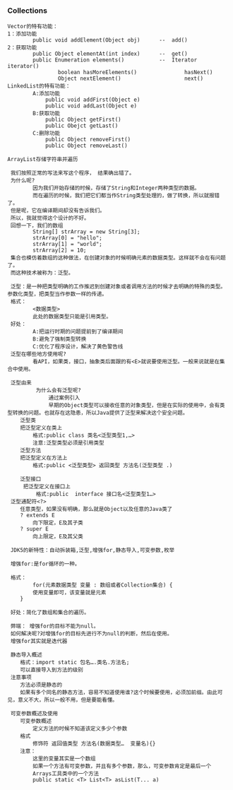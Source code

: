 ### Collections
    
    Vector的特有功能：
    1：添加功能
            public void addElement(Object obj)		--	add()
    2：获取功能
            public Object elementAt(int index)		--  get()
            public Enumeration elements()			--	Iterator iterator()
                    boolean hasMoreElements()				hasNext()
                    Object nextElement()					next()
    LinkedList的特有功能：
    		A:添加功能
    			public void addFirst(Object e)
    			public void addLast(Object e)
    		B:获取功能
    			public Object getFirst()
    			public Obejct getLast()
    		C:删除功能
    			public Object removeFirst()
    			public Object removeLast()
    
    ArrayList存储字符串并遍历

     我们按照正常的写法来写这个程序， 结果确出错了。
     为什么呢?
            因为我们开始存储的时候，存储了String和Integer两种类型的数据。
            而在遍历的时候，我们把它们都当作String类型处理的，做了转换，所以就报错了。
     但是呢，它在编译期间却没有告诉我们。
     所以，我就觉得这个设计的不好。
     回想一下，我们的数组
            String[] strArray = new String[3];
            strArray[0] = "hello";
            strArray[1] = "world";
            strArray[2] = 10;
     集合也模仿着数组的这种做法，在创建对象的时候明确元素的数据类型。这样就不会在有问题了。
     而这种技术被称为：泛型。

     泛型：是一种把类型明确的工作推迟到创建对象或者调用方法的时候才去明确的特殊的类型。参数化类型，把类型当作参数一样的传递。
     格式：
            <数据类型>
            此处的数据类型只能是引用类型。
     好处：
            A:把运行时期的问题提前到了编译期间
            B:避免了强制类型转换
            C:优化了程序设计，解决了黄色警告线
     泛型在哪些地方使用呢?
     		看API，如果类，接口，抽象类后面跟的有<E>就说要使用泛型。一般来说就是在集合中使用。
     		
     泛型由来
             为什么会有泛型呢?
                 通过案例引入
                 早期的Object类型可以接收任意的对象类型，但是在实际的使用中，会有类型转换的问题。也就存在这隐患，所以Java提供了泛型来解决这个安全问题。
        泛型类
     	把泛型定义在类上
     		格式:public class 类名<泛型类型1,…>
     		注意:泛型类型必须是引用类型
        泛型方法
        把泛型定义在方法上
        	格式:public <泛型类型> 返回类型 方法名(泛型类型 .)	
        	
        泛型接口
         把泛型定义在接口上
             格式:public  interface 接口名<泛型类型1…>
     泛型通配符<?>
     	任意类型，如果没有明确，那么就是Object以及任意的Java类了
     	? extends E
     		向下限定，E及其子类
     	? super E
     		向上限定，E及其父类
     		
     JDK5的新特性：自动拆装箱,泛型,增强for,静态导入,可变参数,枚举
     
     增强for:是for循环的一种。
     
     格式：
     		for(元素数据类型 变量 : 数组或者Collection集合) {
     		使用变量即可，该变量就是元素
       	}
       
     好处：简化了数组和集合的遍历。
     
     弊端： 增强for的目标不能为null。
     如何解决呢?对增强for的目标先进行不为null的判断，然后在使用。
     增强for其实就是迭代器
     
     静态导入概述
        格式：import static 包名….类名.方法名;
        可以直接导入到方法的级别
     注意事项
        方法必须是静态的
        如果有多个同名的静态方法，容易不知道使用谁?这个时候要使用，必须加前缀。由此可见，意义不大，所以一般不用，但是要能看懂。
        
     可变参数概述及使用
     	可变参数概述
     		定义方法的时候不知道该定义多少个参数
     	格式
     		修饰符 返回值类型 方法名(数据类型…  变量名){}
     	注意：
     		这里的变量其实是一个数组
     		如果一个方法有可变参数，并且有多个参数，那么，可变参数肯定是最后一个
     		Arrays工具类中的一个方法
     		public static <T> List<T> asList(T... a)

     	